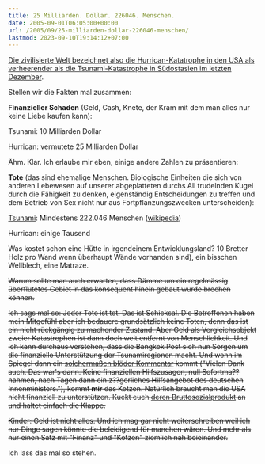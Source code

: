 ```yaml
---
title: 25 Milliarden. Dollar. 226046. Menschen.
date: 2005-09-01T06:05:00+00:00
url: /2005/09/25-milliarden-dollar-226046-menschen/
lastmod: 2023-09-10T19:14:12+07:00
---
```

[Die zivilisierte Welt bezeichnet also die Hurrican-Katatrophe in den USA als verheerender als die Tsunami-Katastrophe in Südostasien im letzten Dezember][1].

Stellen wir die Fakten mal zusammen:

**Finanzieller Schaden** (Geld, Cash, Knete, der Kram mit dem man alles nur keine Liebe kaufen kann):

Tsunami: 10 Milliarden Dollar

Hurrican: vermutete 25 Milliarden Dollar

Ähm. Klar. Ich erlaube mir eben, einige andere Zahlen zu präsentieren:

**Tote** (das sind ehemalige Menschen. Biologische Einheiten die sich von anderen Lebewesen auf unserer abgeplatteten durchs All trudelnden Kugel durch die Fähigkeit zu denken, eigenständig Entscheidungen zu treffen und dem Betrieb von Sex nicht nur aus Fortpflanzungszwecken unterscheiden):

[Tsunami][2]: Mindestens 222.046 Menschen ([wikipedia][3])

Hurrican: einige Tausend

Was kostet schon eine Hütte in irgendeinem Entwicklungsland? 10 Bretter Holz pro Wand wenn überhaupt Wände vorhanden sind), ein bisschen Wellblech, eine Matraze.

<del>Warum sollte man auch erwarten, dass Dämme um ein regelmässig überflutetes Gebiet in das konsequent hinein gebaut wurde brechen können.</del>

<del>Ich sags mal so: Jeder Tote ist tot. Das ist Schicksal. Die Betroffenen haben mein Mitgefühl aber ich bedauere grundsätzlich keine Toten, denn das ist ein nicht rückgängig zu machender Zustand. Aber Geld als Vergleichsobjekt zweier Katastrophen ist dann doch weit entfernt von Menschlichkeit. Und ich kann durchaus verstehen, dass die Bangkok Post sich nun Sorgen um die finanzielle Unterstützung der Tsunamiregionen macht. Und wenn im Spiegel dann ein <a href="http://www.spiegel.de/politik/deutschland/0,1518,372407,00.html">solchermaßen blöder Kommentar</a> kommt ("Vielen Dank auch. Das war's dann. Keine finanziellen Hilfszusagen, null Sofortma??nahmen, nach Tagen dann ein z??gerliches Hilfsangebot des deutschen Innenministers."), kommt <strong>mir</strong> das Kotzen. Natürlich braucht man die USA nicht finanziell zu unterstützen. Kuckt euch <a href="http://de.wikipedia.org/wiki/USA#Wirtschaft">deren Bruttosozialprodukt</a> an und haltet einfach die Klappe.</del>

<del>Kinder: Geld ist nicht alles. Und ich mag gar nicht weiterschreiben weil ich nur Dinge sagen könnte die beleidigend für manchen wären. Und mehr als nur einen Satz mit "Finanz" und "Kotzen" ziemlich nah beieinander.</del>

Ich lass das mal so stehen.

 [1]: http://www.netzeitung.de/ausland/355771.html
 [2]: http://de.wikipedia.org/wiki/Erdbeben_im_Indischen_Ozean_2004
 [3]: http://de.wikipedia.org/wiki/Tsunami#Die_gr.C3.B6.C3.9Ften_Tsunamis
